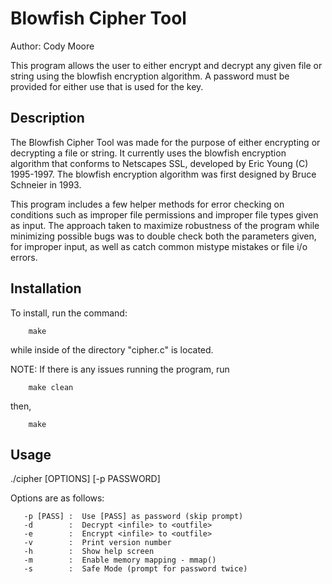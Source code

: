 # Blowfish Cipher Tool
Author: Cody Moore

This program allows the user to either encrypt and decrypt any given file or string using the blowfish encryption algorithm.  A password must be provided for either use that is used for the key.

## Description

The Blowfish Cipher Tool was made for the purpose of either encrypting or decrypting a file or string.  It currently uses the blowfish encryption algorithm that conforms to Netscapes SSL, developed by Eric Young (C) 1995-1997. The blowfish encryption algorithm was first designed by Bruce Schneier in 1993.

This program includes a few helper methods for error checking on conditions such as improper file permissions and improper file types given as input. The approach taken to maximize robustness of the program while minimizing possible bugs was to double check both the parameters given, for improper input, as well as catch common mistype mistakes or file i/o errors.



## Installation

To install, run the command:

		make
	
while inside of the directory "cipher.c" is located.


NOTE: If there is any issues running the program, run

		make clean

then,

		make


## Usage

./cipher [OPTIONS] [-p PASSWORD] <infile> <outfile>

Options are as follows:
```
   -p [PASS] :  Use [PASS] as password (skip prompt)
   -d        :  Decrypt <infile> to <outfile>
   -e        :  Encrypt <infile> to <outfile>
   -v        :  Print version number
   -h        :  Show help screen
   -m        :  Enable memory mapping - mmap()
   -s        :  Safe Mode (prompt for password twice)
```
